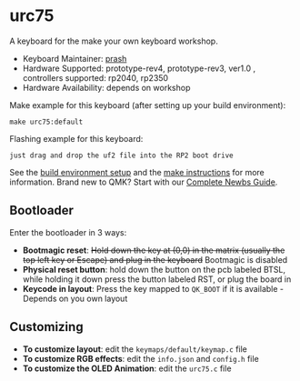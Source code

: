 # urc75

A keyboard for the make your own keyboard workshop.

* Keyboard Maintainer: [prash](https://github.com/Quarterpie3141)
* Hardware Supported: prototype-rev4, prototype-rev3, ver1.0 , controllers supported: rp2040, rp2350
* Hardware Availability: depends on workshop

Make example for this keyboard (after setting up your build environment):

    make urc75:default

Flashing example for this keyboard:

    just drag and drop the uf2 file into the RP2 boot drive

See the [build environment setup](https://docs.qmk.fm/#/getting_started_build_tools) and the [make instructions](https://docs.qmk.fm/#/getting_started_make_guide) for more information. Brand new to QMK? Start with our [Complete Newbs Guide](https://docs.qmk.fm/#/newbs).

## Bootloader

Enter the bootloader in 3 ways:

* **Bootmagic reset**: ~~Hold down the key at (0,0) in the matrix (usually the top left key or Escape) and plug in the keyboard~~ Bootmagic is disabled 
* **Physical reset button**: hold down the button on the pcb labeled BTSL, while holding it down press the button labeled RST, or plug the board in
* **Keycode in layout**: Press the key mapped to `QK_BOOT` if it is available - Depends on you own layout

## Customizing
* **To customize layout**: edit the `keymaps/default/keymap.c` file
* **To customize RGB effects**: edit the `info.json` and `config.h` file
* **To customize the OLED Animation**: edit the `urc75.c` file